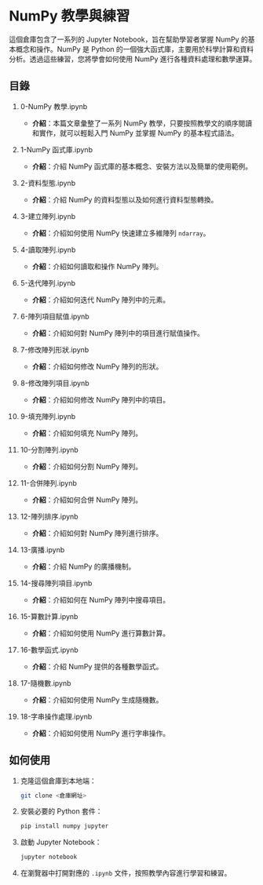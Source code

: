 # NumPy 教學與練習

這個倉庫包含了一系列的 Jupyter Notebook，旨在幫助學習者掌握 NumPy 的基本概念和操作。NumPy 是 Python 的一個強大函式庫，主要用於科學計算和資料分析。透過這些練習，您將學會如何使用 NumPy 進行各種資料處理和數學運算。

## 目錄

1. 0-NumPy 教學.ipynb
   - **介紹**：本篇文章彙整了一系列 NumPy 教學，只要按照教學文的順序閱讀和實作，就可以輕鬆入門 NumPy 並掌握 NumPy 的基本程式語法。

2. 1-NumPy 函式庫.ipynb
   - **介紹**：介紹 NumPy 函式庫的基本概念、安裝方法以及簡單的使用範例。

3. 2-資料型態.ipynb
   - **介紹**：介紹 NumPy 的資料型態以及如何進行資料型態轉換。

4. 3-建立陣列.ipynb
   - **介紹**：介紹如何使用 NumPy 快速建立多維陣列 `ndarray`。

5. 4-讀取陣列.ipynb
   - **介紹**：介紹如何讀取和操作 NumPy 陣列。

6. 5-迭代陣列.ipynb
   - **介紹**：介紹如何迭代 NumPy 陣列中的元素。

7. 6-陣列項目賦值.ipynb
   - **介紹**：介紹如何對 NumPy 陣列中的項目進行賦值操作。

8. 7-修改陣列形狀.ipynb
   - **介紹**：介紹如何修改 NumPy 陣列的形狀。

9. 8-修改陣列項目.ipynb
   - **介紹**：介紹如何修改 NumPy 陣列中的項目。

10. 9-填充陣列.ipynb
    - **介紹**：介紹如何填充 NumPy 陣列。

11. 10-分割陣列.ipynb
    - **介紹**：介紹如何分割 NumPy 陣列。

12. 11-合併陣列.ipynb
    - **介紹**：介紹如何合併 NumPy 陣列。

13. 12-陣列排序.ipynb
    - **介紹**：介紹如何對 NumPy 陣列進行排序。

14. 13-廣播.ipynb
    - **介紹**：介紹 NumPy 的廣播機制。

15. 14-搜尋陣列項目.ipynb
    - **介紹**：介紹如何在 NumPy 陣列中搜尋項目。

16. 15-算數計算.ipynb
    - **介紹**：介紹如何使用 NumPy 進行算數計算。

17. 16-數學函式.ipynb
    - **介紹**：介紹 NumPy 提供的各種數學函式。

18. 17-隨機數.ipynb
    - **介紹**：介紹如何使用 NumPy 生成隨機數。

19. 18-字串操作處理.ipynb
    - **介紹**：介紹如何使用 NumPy 進行字串操作。

## 如何使用

1. 克隆這個倉庫到本地端：
    ```sh
    git clone <倉庫網址>
    ```

2. 安裝必要的 Python 套件：
    ```sh
    pip install numpy jupyter
    ```

3. 啟動 Jupyter Notebook：
    ```sh
    jupyter notebook
    ```

4. 在瀏覽器中打開對應的 `.ipynb` 文件，按照教學內容進行學習和練習。
